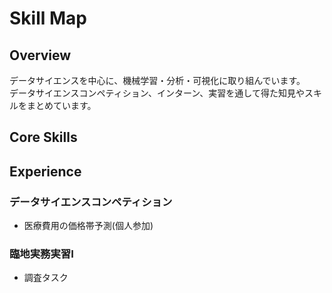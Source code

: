 # Skill Map

## Overview
データサイエンスを中心に、機械学習・分析・可視化に取り組んでいます。 <br>
データサイエンスコンペティション、インターン、実習を通して得た知見やスキルをまとめています。

## Core Skills

## Experience
### データサイエンスコンペティション
- 医療費用の価格帯予測(個人参加)

### 臨地実務実習I
- 調査タスク
